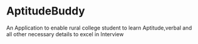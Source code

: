 # AptitudeBuddy
An Application to enable rural college student to learn Aptitude,verbal and all other necessary details to excel in Interview
